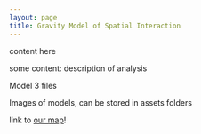 ```yaml
---
layout: page
title: Gravity Model of Spatial Interaction
---
```


content here

some content: description of analysis

Model 3 files

Images of models, can be stored in assets folders

link to [our map](assets/)!
